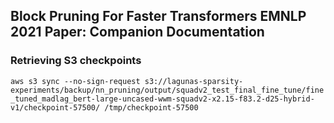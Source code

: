 ## Block Pruning For Faster Transformers EMNLP 2021 Paper: Companion Documentation

### Retrieving S3 checkpoints
```aws s3 sync --no-sign-request s3://lagunas-sparsity-experiments/backup/nn_pruning/output/squadv2_test_final_fine_tune/fine_tuned_madlag_bert-large-uncased-wwm-squadv2-x2.15-f83.2-d25-hybrid-v1/checkpoint-57500/ /tmp/checkpoint-57500```
